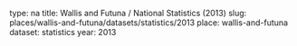 type: na
title: Wallis and Futuna / National Statistics (2013)
slug: places/wallis-and-futuna/datasets/statistics/2013
place: wallis-and-futuna
dataset: statistics
year: 2013

